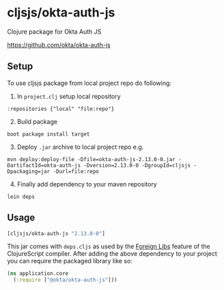 # cljsjs/okta-auth-js

Clojure package for Okta Auth JS

https://github.com/okta/okta-auth-js

## Setup

To use cljsjs package from local project repo do following:

1. In `project.clj` setup local repository
```
:repositories {"local" "file:repo"}
```

2. Build package
```
boot package install target
```

3. Deploy `.jar` archive to local project repo e.g.
```
mvn deploy:deploy-file -Dfile=okta-auth-js-2.13.0-0.jar -DartifactId=okta-auth-js -Dversion=2.13.0-0 -DgroupId=cljsjs -Dpackaging=jar -Durl=file:repo
```

4. Finally add dependency to your maven repository
```
lein deps
```

## Usage

[](dependency)
```clojure
[cljsjs/okta-auth-js "2.13.0-0"]
```
[](/dependency)

This jar comes with `deps.cljs` as used by the [Foreign Libs][flibs] feature
of the ClojureScript compiler. After adding the above dependency to your project
you can require the packaged library like so:

```clojure
(ns application.core
  (:require ["@okta/okta-auth-js"]))
```

[flibs]: https://clojurescript.org/reference/packaging-foreign-deps

